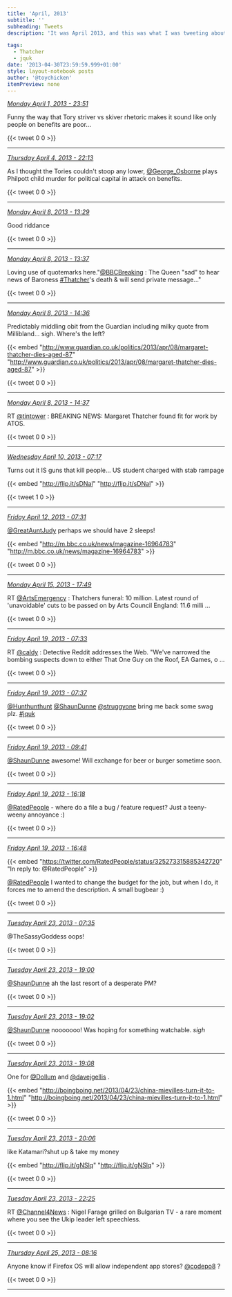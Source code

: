 ```yaml
---
title: 'April, 2013'
subtitle: ''
subheading: Tweets
description: 'It was April 2013, and this was what I was tweeting about...'

tags:
  - Thatcher
  - jquk
date: '2013-04-30T23:59:59.999+01:00'
style: layout-notebook posts
author: '@toychicken'
itemPreview: none
---
```


<p><a id="318858073492054016" href="#318858073492054016"><em title="2013-04-01T23:51:03.000+01:00">Monday April 1, 2013 - 23:51</em></a></p>
      
Funny the way that Tory striver vs skiver rhetoric makes it sound like only people on benefits are poor...

{{< tweet 0 0 >}}

---

<p><a id="319920606768398336" href="#319920606768398336"><em title="2013-04-04T22:13:11.000+01:00">Thursday April 4, 2013 - 22:13</em></a></p>
      
As I thought the Tories couldn't stoop any lower, [@George_Osborne](https://twitter.com/@George_Osborne)  plays Philpott child murder for political capital in attack on benefits.

{{< tweet 0 0 >}}

---

<p><a id="321238443806031873" href="#321238443806031873"><em title="2013-04-08T13:29:47.000+01:00">Monday April 8, 2013 - 13:29</em></a></p>
      
Good riddance

{{< tweet 0 0 >}}

---

<p><a id="321240385957539841" href="#321240385957539841"><em title="2013-04-08T13:37:31.000+01:00">Monday April 8, 2013 - 13:37</em></a></p>
      
Loving use of quotemarks here."[@BBCBreaking](https://twitter.com/@BBCBreaking) : The Queen "sad" to hear news of Baroness [#Thatcher](/tags/Thatcher)'s death &amp; will send private message..."

{{< tweet 0 0 >}}

---

<p><a id="321255349896228864" href="#321255349896228864"><em title="2013-04-08T14:36:58.000+01:00">Monday April 8, 2013 - 14:36</em></a></p>
      
Predictably middling obit from the Guardian  including milky quote from Millibland... sigh. Where's the left?

{{< embed "http://www.guardian.co.uk/politics/2013/apr/08/margaret-thatcher-dies-aged-87" "http://www.guardian.co.uk/politics/2013/apr/08/margaret-thatcher-dies-aged-87" >}}


{{< tweet 0 0 >}}

---

<p><a id="321255568218140672" href="#321255568218140672"><em title="2013-04-08T14:37:50.000+01:00">Monday April 8, 2013 - 14:37</em></a></p>
      
RT [@tintower](https://twitter.com/@tintower) : BREAKING NEWS: Margaret Thatcher found fit for work by ATOS.

{{< tweet 0 0 >}}

---

<p><a id="321869437571579904" href="#321869437571579904"><em title="2013-04-10T07:17:08.000+01:00">Wednesday April 10, 2013 - 07:17</em></a></p>
      
Turns out it IS guns that kill people... US student charged with stab rampage 

{{< embed "http://flip.it/sDNal" "http://flip.it/sDNal" >}}


{{< tweet 1 0 >}}

---

<p><a id="322597951354580992" href="#322597951354580992"><em title="2013-04-12T07:31:59.000+01:00">Friday April 12, 2013 - 07:31</em></a></p>
      
[@GreatAuntJudy](https://twitter.com/@GreatAuntJudy)  perhaps we should have 2 sleeps! 

{{< embed "http://m.bbc.co.uk/news/magazine-16964783" "http://m.bbc.co.uk/news/magazine-16964783" >}}


{{< tweet 0 0 >}}

---

<p><a id="323840451088089088" href="#323840451088089088"><em title="2013-04-15T17:49:14.000+01:00">Monday April 15, 2013 - 17:49</em></a></p>
      
RT [@ArtsEmergency](https://twitter.com/@ArtsEmergency) : Thatchers funeral: 10 million. Latest round of 'unavoidable' cuts to be passed on by Arts Council England: 11.6 milli ...

{{< tweet 0 0 >}}

---

<p><a id="325134988871860225" href="#325134988871860225"><em title="2013-04-19T07:33:16.000+01:00">Friday April 19, 2013 - 07:33</em></a></p>
      
RT [@caldy](https://twitter.com/@caldy) : Detective Reddit addresses the Web. "We've narrowed the bombing suspects down to either That One Guy on the Roof, EA Games, o ...

{{< tweet 0 0 >}}

---

<p><a id="325136038693576707" href="#325136038693576707"><em title="2013-04-19T07:37:27.000+01:00">Friday April 19, 2013 - 07:37</em></a></p>
      
[@Hunthunthunt](https://twitter.com/@Hunthunthunt)  [@ShaunDunne](https://twitter.com/@ShaunDunne)  [@struggyone](https://twitter.com/@struggyone)  bring me back some swag plz. [#jquk](/tags/jquk)

{{< tweet 0 0 >}}

---

<p><a id="325167141848502272" href="#325167141848502272"><em title="2013-04-19T09:41:02.000+01:00">Friday April 19, 2013 - 09:41</em></a></p>
      
[@ShaunDunne](https://twitter.com/@ShaunDunne)  awesome! Will exchange for beer or burger sometime soon.

{{< tweet 0 0 >}}

---

<p><a id="325267139705589761" href="#325267139705589761"><em title="2013-04-19T16:18:23.000+01:00">Friday April 19, 2013 - 16:18</em></a></p>
      
[@RatedPeople](https://twitter.com/@RatedPeople)  - where do a file a bug / feature request? Just a teeny-weeny annoyance :)

{{< tweet 0 0 >}}

---

<p><a id="325274711258959873" href="#325274711258959873"><em title="2013-04-19T16:48:29.000+01:00">Friday April 19, 2013 - 16:48</em></a></p>
      
{{< embed "https://twitter.com/RatedPeople/status/325273315885342720" "In reply to: @RatedPeople" >}}


[@RatedPeople](https://twitter.com/@RatedPeople)  I wanted to change the budget for the job, but when I do, it forces me to amend the description. A small bugbear :)

{{< tweet 0 0 >}}

---

<p><a id="326585137108242432" href="#326585137108242432"><em title="2013-04-23T07:35:39.000+01:00">Tuesday April 23, 2013 - 07:35</em></a></p>
      
@TheSassyGoddess oops!

{{< tweet 0 0 >}}

---

<p><a id="326757501053853697" href="#326757501053853697"><em title="2013-04-23T19:00:33.000+01:00">Tuesday April 23, 2013 - 19:00</em></a></p>
      
[@ShaunDunne](https://twitter.com/@ShaunDunne)  ah the last resort of a desperate PM?

{{< tweet 0 0 >}}

---

<p><a id="326757894743797760" href="#326757894743797760"><em title="2013-04-23T19:02:07.000+01:00">Tuesday April 23, 2013 - 19:02</em></a></p>
      
[@ShaunDunne](https://twitter.com/@ShaunDunne)  nooooooo! Was hoping for something watchable. *sigh*

{{< tweet 0 0 >}}

---

<p><a id="326759575657271296" href="#326759575657271296"><em title="2013-04-23T19:08:48.000+01:00">Tuesday April 23, 2013 - 19:08</em></a></p>
      
One for [@DoIlum](https://twitter.com/@DoIlum)  and [@davejgellis](https://twitter.com/@davejgellis) . 

{{< embed "http://boingboing.net/2013/04/23/china-mievilles-turn-it-to-1.html" "http://boingboing.net/2013/04/23/china-mievilles-turn-it-to-1.html" >}}


{{< tweet 0 0 >}}

---

<p><a id="326774201950289920" href="#326774201950289920"><em title="2013-04-23T20:06:55.000+01:00">Tuesday April 23, 2013 - 20:06</em></a></p>
      
like Katamari?shut up &amp; take my money 

{{< embed "http://flip.it/gNSlq" "http://flip.it/gNSlq" >}}


{{< tweet 0 0 >}}

---

<p><a id="326809039365353473" href="#326809039365353473"><em title="2013-04-23T22:25:21.000+01:00">Tuesday April 23, 2013 - 22:25</em></a></p>
      
RT [@Channel4News](https://twitter.com/@Channel4News) : Nigel Farage grilled on Bulgarian TV - a rare moment where you see the Ukip leader left speechless. 

{{< tweet 0 0 >}}

---

<p><a id="327320293997674496" href="#327320293997674496"><em title="2013-04-25T08:16:54.000+01:00">Thursday April 25, 2013 - 08:16</em></a></p>
      
Anyone know if Firefox OS will allow independent app stores? [@codepo8](https://twitter.com/@codepo8)  ?

{{< tweet 0 0 >}}

---
